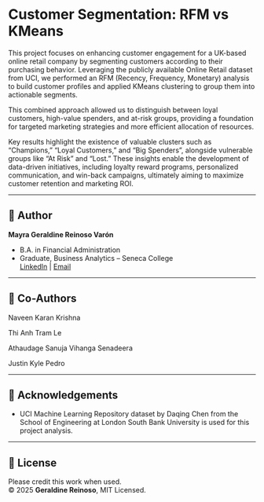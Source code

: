 # Customer Segmentation: RFM vs KMeans

This project focuses on enhancing customer engagement for a UK-based online retail company by segmenting customers according to their purchasing behavior. Leveraging the publicly available Online Retail dataset from UCI, we performed an RFM (Recency, Frequency, Monetary) analysis to build customer profiles and applied KMeans clustering to group them into actionable segments.

This combined approach allowed us to distinguish between loyal customers, high-value spenders, and at-risk groups, providing a foundation for targeted marketing strategies and more efficient allocation of resources.

Key results highlight the existence of valuable clusters such as “Champions,” “Loyal Customers,” and “Big Spenders”, alongside vulnerable groups like “At Risk” and “Lost.” These insights enable the development of data-driven initiatives, including loyalty reward programs, personalized communication, and win-back campaigns, ultimately aiming to maximize customer retention and marketing ROI.

---

## 👤 Author
**Mayra Geraldine Reinoso Varón**  
- B.A. in Financial Administration  
- Graduate, Business Analytics – Seneca College  
[LinkedIn](https://www.linkedin.com/in/geraldine-reinoso/) | [Email](mailto:geraldine.reinosov@gmail.com)  

---

## 👤 Co-Authors
Naveen Karan Krishna

Thi Anh Tram Le

Athaudage Sanuja Vihanga Senadeera

 Justin Kyle Pedro
 
---

## 🙌 Acknowledgements
- UCI Machine Learning Repository dataset by Daqing Chen from the School of Engineering at London South Bank University is used for this project analysis.

---

## 📄 License
Please credit this work when used.  
© 2025 **Geraldine Reinoso**, MIT Licensed.  
